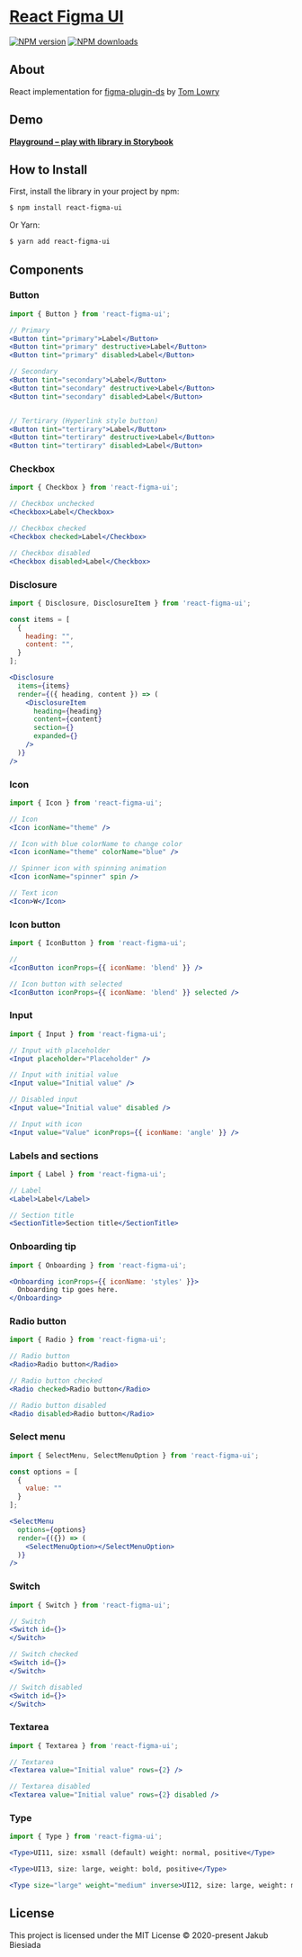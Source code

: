 # [React Figma UI](https://github.com/jb1905/react-figma-ui)

[![NPM version](http://img.shields.io/npm/v/react-figma-ui.svg?style=flat-square)](https://www.npmjs.com/package/react-figma-ui)
[![NPM downloads](http://img.shields.io/npm/dm/react-figma-ui.svg?style=flat-square)](https://www.npmjs.com/package/react-figma-ui)

## About
React implementation for [figma-plugin-ds](https://github.com/thomas-lowry/figma-plugin-ds/) by [Tom Lowry](https://github.com/thomas-lowry/)

## Demo
[**Playground – play with library in Storybook**](https://jb1905.github.io/react-figma-ui/)

## How to Install
First, install the library in your project by npm:
```sh
$ npm install react-figma-ui
```

Or Yarn:
```sh
$ yarn add react-figma-ui
```

## Components
### Button

```jsx
import { Button } from 'react-figma-ui';

// Primary
<Button tint="primary">Label</Button>
<Button tint="primary" destructive>Label</Button>
<Button tint="primary" disabled>Label</Button>

// Secondary
<Button tint="secondary">Label</Button>
<Button tint="secondary" destructive>Label</Button>
<Button tint="secondary" disabled>Label</Button>


// Tertirary (Hyperlink style button)
<Button tint="tertirary">Label</Button>
<Button tint="tertirary" destructive>Label</Button>
<Button tint="tertirary" disabled>Label</Button>
```

### Checkbox

```jsx
import { Checkbox } from 'react-figma-ui';

// Checkbox unchecked
<Checkbox>Label</Checkbox>

// Checkbox checked
<Checkbox checked>Label</Checkbox>

// Checkbox disabled
<Checkbox disabled>Label</Checkbox>
```

### Disclosure

```jsx
import { Disclosure, DisclosureItem } from 'react-figma-ui';

const items = [
  {
    heading: "",
    content: "",
  }
];

<Disclosure
  items={items}
  render={({ heading, content }) => (
    <DisclosureItem
      heading={heading}
      content={content}
      section={}
      expanded={}
    />
  )}
/>
```

### Icon

```jsx
import { Icon } from 'react-figma-ui';

// Icon
<Icon iconName="theme" />

// Icon with blue colorName to change color
<Icon iconName="theme" colorName="blue" />

// Spinner icon with spinning animation
<Icon iconName="spinner" spin />

// Text icon
<Icon>W</Icon>
```

### Icon button

```jsx
import { IconButton } from 'react-figma-ui';

//
<IconButton iconProps={{ iconName: 'blend' }} />

// Icon button with selected
<IconButton iconProps={{ iconName: 'blend' }} selected />
```

### Input

```jsx
import { Input } from 'react-figma-ui';

// Input with placeholder
<Input placeholder="Placeholder" />

// Input with initial value
<Input value="Initial value" />

// Disabled input
<Input value="Initial value" disabled />

// Input with icon
<Input value="Value" iconProps={{ iconName: 'angle' }} />
```

### Labels and sections

```jsx
import { Label } from 'react-figma-ui';

// Label
<Label>Label</Label>

// Section title
<SectionTitle>Section title</SectionTitle>
```

### Onboarding tip

```jsx
import { Onboarding } from 'react-figma-ui';

<Onboarding iconProps={{ iconName: 'styles' }}>
  Onboarding tip goes here.
</Onboarding>
```

### Radio button

```jsx
import { Radio } from 'react-figma-ui';

// Radio button
<Radio>Radio button</Radio>

// Radio button checked
<Radio checked>Radio button</Radio>

// Radio button disabled
<Radio disabled>Radio button</Radio>
```

### Select menu

```jsx
import { SelectMenu, SelectMenuOption } from 'react-figma-ui';

const options = [
  {
    value: ""
  }
];

<SelectMenu
  options={options}
  render={({}) => (
    <SelectMenuOption></SelectMenuOption>
  )}
/>
```

### Switch

```jsx
import { Switch } from 'react-figma-ui';

// Switch
<Switch id={}>
</Switch>

// Switch checked
<Switch id={}>
</Switch>

// Switch disabled
<Switch id={}>
</Switch>
```

### Textarea

```jsx
import { Textarea } from 'react-figma-ui';

// Textarea
<Textarea value="Initial value" rows={2} />

// Textarea disabled
<Textarea value="Initial value" rows={2} disabled />
```

### Type

```jsx
import { Type } from 'react-figma-ui';

<Type>UI11, size: xsmall (default) weight: normal, positive</Type>

<Type>UI13, size: large, weight: bold, positive</Type>

<Type size="large" weight="medium" inverse>UI12, size: large, weight: medium, negative</Type>
```

## License
This project is licensed under the MIT License © 2020-present Jakub Biesiada
